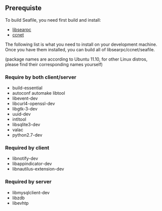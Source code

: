 ## Prerequiste

To build Seafile, you need first build and install:

* [libsearpc](https://www.github.com/lins05/libsearpc) 
* [ccnet](https://www.github.com/haiwen/ccnet)

The following list is what you need to install on your development machine. Once you have them installed, you can build all of libsearpc/ccnet/seafile.

(package names are according to Ubuntu 11.10, for other Linux distros, please find their corresponding names yourself)

### Require by both client/server

* build-essential 
* autoconf automake libtool
* libevent-dev
* libcurl4-openssl-dev
* libgtk-3-dev
* uuid-dev
* intltool 
* libsqlite3-dev
* valac
* python2.7-dev 

### Required by client
* libnotify-dev
* libappindicator-dev
* libnautilus-extension-dev

### Required by server
* libmysqlclient-dev
* libzdb
* libevhtp